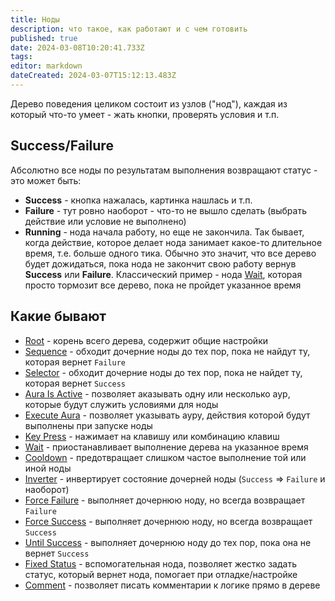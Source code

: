 ```yaml
---
title: Ноды
description: что такое, как работают и с чем готовить
published: true
date: 2024-03-08T10:20:41.733Z
tags: 
editor: markdown
dateCreated: 2024-03-07T15:12:13.483Z
---
```


Дерево поведения целиком состоит из узлов ("нод"), каждая из который что-то умеет - жать кнопки, проверять условия и т.п. 

## Success/Failure
Абсолютно все ноды по результатам выполнения возвращают статус - это может быть:
- **Success** - кнопка нажалась, картинка нашлась и т.п. 
- **Failure** - тут ровно наоборот - что-то не вышло сделать (выбрать действие или условие не выполнено)
- **Running** - нода начала работу, но еще не закончила. Так бывает, когда действие, которое делает нода занимает какое-то длительное время, т.е. больше одного тика. Обычно это значит, что все дерево будет дожидаться, пока нода не закончит свою работу вернув **Success** или **Failure**. Классический пример - нода [Wait](/ru/behavior-trees/nodes/wait), которая просто тормозит все дерево, пока не пройдет указанное время
 

## Какие бывают
- [Root](/ru/behavior-trees/nodes/root) - корень всего дерева, содержит общие настройки
- [Sequence](/ru/behavior-trees/nodes/sequence) - обходит дочерние ноды до тех пор, пока не найдут ту, которая вернет `Failure`
- [Selector](/ru/behavior-trees/nodes/selector) - обходит дочерние ноды до тех пор, пока не найдет ту, которая вернет `Success`
- [Aura Is Active](/ru/behavior-trees/nodes/aura-is-active) - позволяет аказывать одну или несколько аур, которые будут служить условиями для ноды
- [Execute Aura](/ru/behavior-trees/nodes/execute-aura) - позволяет указывать ауру, действия которой будут выполнены при запуске ноды
- [Key Press](/ru/behavior-trees/nodes/key-press) - нажимает на клавишу или комбинацию клавиш
- [Wait](/ru/behavior-trees/nodes/wait) - приостанавливает выполнение дерева на указанное время
- [Cooldown](/ru/behavior-trees/nodes/cooldown) - предотвращает слишком частое выполнение той или иной ноды
- [Inverter](/ru/behavior-trees/nodes/inverter) - инвертирует состояние дочерней ноды (`Success` => `Failure` и наоборот)
- [Force Failure](/ru/behavior-trees/nodes/force-failure) - выполняет дочернюю ноду, но всегда возвращает `Failure`
- [Force Success](/ru/behavior-trees/nodes/force-success) - выполняет дочернюю ноду, но всегда возвращает `Success`
- [Until Success](/ru/behavior-trees/nodes/until-success) - выполняет дочернюю ноду до тех пор, пока она не вернет `Success`
- [Fixed Status](/ru/behavior-trees/nodes/fixed-status) - вспомогательная нода, позволяет жестко задать статус, который вернет нода, помогает при отладке/настройке
- [Сomment](/ru/behavior-trees/nodes/comment) - позволяет писать комментарии к логике прямо в дереве

